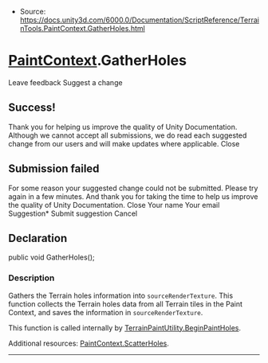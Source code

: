 * Source: https://docs.unity3d.com/6000.0/Documentation/ScriptReference/TerrainTools.PaintContext.GatherHoles.html

#  [PaintContext](https://docs.unity3d.com/6000.0/Documentation/ScriptReference/TerrainTools.PaintContext.html).GatherHoles
Leave feedback
Suggest a change
## Success!
Thank you for helping us improve the quality of Unity Documentation. Although we cannot accept all submissions, we do read each suggested change from our users and will make updates where applicable.
Close
## Submission failed
For some reason your suggested change could not be submitted. Please <a>try again</a> in a few minutes. And thank you for taking the time to help us improve the quality of Unity Documentation.
Close
Your name Your email Suggestion* Submit suggestion
Cancel
## Declaration
public void GatherHoles(); 
### Description
Gathers the Terrain holes information into `sourceRenderTexture`.
This function collects the Terrain holes data from all Terrain tiles in the Paint Context, and saves the information in `sourceRenderTexture`.  
  
This function is called internally by [TerrainPaintUtility.BeginPaintHoles](https://docs.unity3d.com/6000.0/Documentation/ScriptReference/TerrainTools.TerrainPaintUtility.BeginPaintHoles.html).  
  
Additional resources: [PaintContext.ScatterHoles](https://docs.unity3d.com/6000.0/Documentation/ScriptReference/TerrainTools.PaintContext.ScatterHoles.html). 
* * *
